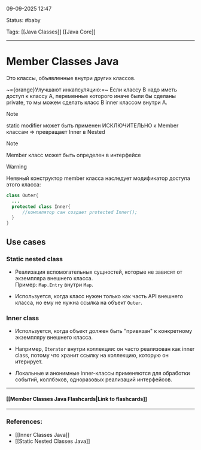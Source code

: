 
09-09-2025 12:47

Status: #baby

Tags: [[Java Classes]] [[Java Core]]

---
# Member Classes Java

Это классы, объявленные внутри других классов.

~={orange}Улучшают инкапсуляцию:=~ Если классу B надо иметь доступ к классу A, переменные которого иначе были бы сделаны private, то мы можем сделать класс B inner классом внутри A.



>[!note]
>static modifier может быть применен ИСКЛЮЧИТЕЛЬНО к Member классам => превращает Inner в Nested

>[!note]
>Member класс может быть определен в интерфейсе


>[!warning]
>Неявный конструктор member класса наследует модификатор доступа этого класса:
>```java
>class Outer{
>	...
>	protected class Inner{
>		//компилятор сам создает protected Inner();
>	}
>}
>```


## Use cases

### Static nested class

- Реализация вспомогательных сущностей, которые не зависят от экземпляра внешнего класса.  
    Пример: `Map.Entry` внутри `Map`.
    
- Используется, когда класс нужен только как часть API внешнего класса, но ему не нужна ссылка на объект `Outer`.
    

### Inner class

- Используется, когда объект должен быть "привязан" к конкретному экземпляру внешнего класса.
    
- Например, `Iterator` внутри коллекции: он часто реализован как inner class, потому что хранит ссылку на коллекцию, которую он итерирует.
    
- Локальные и анонимные inner-классы применяются для обработки событий, коллбэков, одноразовых реализаций интерфейсов.

----
#### [[Member Classes Java Flashcards|Link to flashcards]]



---
### References:

- [[Inner Classes Java]]
- [[Static Nested Classes Java]]
